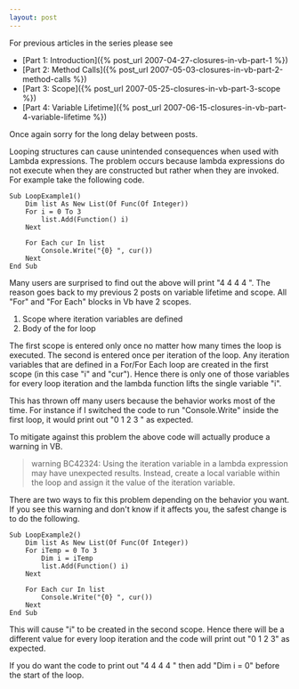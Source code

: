 ```yaml
---
layout: post
---
```

For previous articles in the series please see

  * [Part 1: Introduction]({% post_url 2007-04-27-closures-in-vb-part-1 %})
  * [Part 2: Method Calls]({% post_url 2007-05-03-closures-in-vb-part-2-method-calls %})
  * [Part 3: Scope]({% post_url 2007-05-25-closures-in-vb-part-3-scope %})
  * [Part 4: Variable Lifetime]({% post_url 2007-06-15-closures-in-vb-part-4-variable-lifetime %})

Once again sorry for the long delay between posts.

Looping structures can cause unintended consequences when used with Lambda expressions.  The problem occurs because lambda expressions do not execute when they are constructed but rather when they are invoked.  For example take the following code.

``` vbnet
Sub LoopExample1()
    Dim list As New List(Of Func(Of Integer))
    For i = 0 To 3
        list.Add(Function() i)
    Next

    For Each cur In list
        Console.Write("{0} ", cur())
    Next
End Sub
```

Many users are surprised to find out the above will print "4 4 4 4 ".  The reason goes back to my previous 2 posts on variable lifetime and scope.  All "For" and "For Each" blocks in Vb have 2 scopes.

  1. Scope where iteration variables are defined 
  2. Body of the for loop

The first scope is entered only once no matter how many times the loop is executed.  The second is entered once per iteration of the loop.  Any iteration variables that are defined in a For/For Each loop are created in the first scope (in this case "i" and "cur").  Hence there is only one of those variables for every loop iteration and the lambda function lifts the single variable "i".

This has thrown off many users because the behavior works most of the time.  For instance if I switched the code to run "Console.Write" inside the first loop, it would print out "0 1 2 3 " as expected.  

To mitigate against this problem the above code will actually produce a warning in VB.

> warning BC42324: Using the iteration variable in a lambda expression may have unexpected results.  Instead, create a local variable within the loop and assign it the value of the iteration variable.

There are two ways to fix this problem depending on the behavior you want.  If you see this warning and don't know if it affects you, the safest change is to do the following.

``` vbnet
Sub LoopExample2()
    Dim list As New List(Of Func(Of Integer))
    For iTemp = 0 To 3
        Dim i = iTemp
        list.Add(Function() i)
    Next

    For Each cur In list
        Console.Write("{0} ", cur())
    Next
End Sub
```

This will cause "i" to be created in the second scope.  Hence there will be a different value for every loop iteration and the code will print out "0 1 2 3" as expected.

If you do want the code to print out "4 4 4 4 " then add "Dim i = 0" before the start of the loop.

